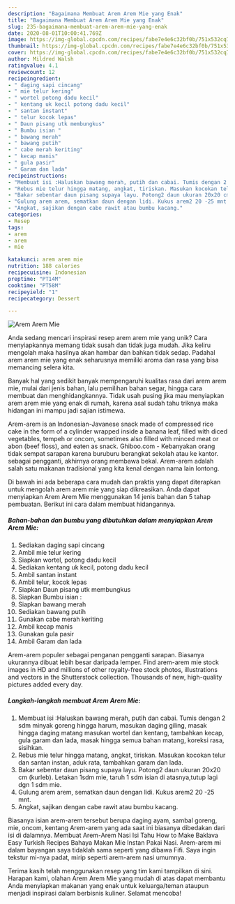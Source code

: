 ```yaml
---
description: "Bagaimana Membuat Arem Arem Mie yang Enak"
title: "Bagaimana Membuat Arem Arem Mie yang Enak"
slug: 235-bagaimana-membuat-arem-arem-mie-yang-enak
date: 2020-08-01T10:00:41.769Z
image: https://img-global.cpcdn.com/recipes/fabe7e4e6c32bf0b/751x532cq70/arem-arem-mie-foto-resep-utama.jpg
thumbnail: https://img-global.cpcdn.com/recipes/fabe7e4e6c32bf0b/751x532cq70/arem-arem-mie-foto-resep-utama.jpg
cover: https://img-global.cpcdn.com/recipes/fabe7e4e6c32bf0b/751x532cq70/arem-arem-mie-foto-resep-utama.jpg
author: Mildred Walsh
ratingvalue: 4.1
reviewcount: 12
recipeingredient:
- " daging sapi cincang"
- " mie telur kering"
- " wortel potong dadu kecil"
- " kentang uk kecil potong dadu kecil"
- " santan instant"
- " telur kocok lepas"
- " Daun pisang utk membungkus"
- " Bumbu isian "
- " bawang merah"
- " bawang putih"
- " cabe merah keriting"
- " kecap manis"
- " gula pasir"
- " Garam dan lada"
recipeinstructions:
- "Membuat isi :Haluskan bawang merah, putih dan cabai. Tumis dengan 2 sdm minyak goreng hingga harum, masukan daging giling, masak hingga daging matang masukan wortel dan kentang, tambahkan kecap, gula garam dan lada, masak hingga semua bahan matang, koreksi rasa, sisihkan."
- "Rebus mie telur hingga matang, angkat, tiriskan. Masukan kocokan telur dan santan instan, aduk rata, tambahkan garam dan lada."
- "Bakar sebentar daun pisang supaya layu. Potong2 daun ukuran 20x20 cm (kurleb). Letakan 1sdm mie, taruh 1 sdm isian di atasnya,tutup lagi dgn 1 sdm mie."
- "Gulung arem arem, sematkan daun dengan lidi. Kukus arem2 20 -25 mnt."
- "Angkat, sajikan dengan cabe rawit atau bumbu kacang."
categories:
- Resep
tags:
- arem
- arem
- mie

katakunci: arem arem mie 
nutrition: 188 calories
recipecuisine: Indonesian
preptime: "PT14M"
cooktime: "PT58M"
recipeyield: "1"
recipecategory: Dessert

---
```



![Arem Arem Mie](https://img-global.cpcdn.com/recipes/fabe7e4e6c32bf0b/751x532cq70/arem-arem-mie-foto-resep-utama.jpg)

Anda sedang mencari inspirasi resep arem arem mie yang unik? Cara menyiapkannya memang tidak susah dan tidak juga mudah. Jika keliru mengolah maka hasilnya akan hambar dan bahkan tidak sedap. Padahal arem arem mie yang enak seharusnya memiliki aroma dan rasa yang bisa memancing selera kita.

Banyak hal yang sedikit banyak mempengaruhi kualitas rasa dari arem arem mie, mulai dari jenis bahan, lalu pemilihan bahan segar, hingga cara membuat dan menghidangkannya. Tidak usah pusing jika mau menyiapkan arem arem mie yang enak di rumah, karena asal sudah tahu triknya maka hidangan ini mampu jadi sajian istimewa.

Arem-arem is an Indonesian-Javanese snack made of compressed rice cake in the form of a cylinder wrapped inside a banana leaf, filled with diced vegetables, tempeh or oncom, sometimes also filled with minced meat or abon (beef floss), and eaten as snack. Ghiboo.com - Kebanyakan orang tidak sempat sarapan karena buruburu berangkat sekolah atau ke kantor. sebagai pengganti, akhirnya orang membawa bekal. Arem-arem adalah salah satu makanan tradisional yang kita kenal dengan nama lain lontong.


Di bawah ini ada beberapa cara mudah dan praktis yang dapat diterapkan untuk mengolah arem arem mie yang siap dikreasikan. Anda dapat menyiapkan Arem Arem Mie menggunakan 14 jenis bahan dan 5 tahap pembuatan. Berikut ini cara dalam membuat hidangannya.

<!--inarticleads1-->

##### Bahan-bahan dan bumbu yang dibutuhkan dalam menyiapkan Arem Arem Mie:

1. Sediakan  daging sapi cincang
1. Ambil  mie telur kering
1. Siapkan  wortel, potong dadu kecil
1. Sediakan  kentang uk kecil, potong dadu kecil
1. Ambil  santan instant
1. Ambil  telur, kocok lepas
1. Siapkan  Daun pisang utk membungkus
1. Siapkan  Bumbu isian :
1. Siapkan  bawang merah
1. Sediakan  bawang putih
1. Gunakan  cabe merah keriting
1. Ambil  kecap manis
1. Gunakan  gula pasir
1. Ambil  Garam dan lada


Arem-arem populer sebagai penganan pengganti sarapan. Biasanya ukurannya dibuat lebih besar daripada lemper. Find arem-arem mie stock images in HD and millions of other royalty-free stock photos, illustrations and vectors in the Shutterstock collection. Thousands of new, high-quality pictures added every day. 

<!--inarticleads2-->

##### Langkah-langkah membuat Arem Arem Mie:

1. Membuat isi :Haluskan bawang merah, putih dan cabai. Tumis dengan 2 sdm minyak goreng hingga harum, masukan daging giling, masak hingga daging matang masukan wortel dan kentang, tambahkan kecap, gula garam dan lada, masak hingga semua bahan matang, koreksi rasa, sisihkan.
1. Rebus mie telur hingga matang, angkat, tiriskan. Masukan kocokan telur dan santan instan, aduk rata, tambahkan garam dan lada.
1. Bakar sebentar daun pisang supaya layu. Potong2 daun ukuran 20x20 cm (kurleb). Letakan 1sdm mie, taruh 1 sdm isian di atasnya,tutup lagi dgn 1 sdm mie.
1. Gulung arem arem, sematkan daun dengan lidi. Kukus arem2 20 -25 mnt.
1. Angkat, sajikan dengan cabe rawit atau bumbu kacang.


Biasanya isian arem-arem tersebut berupa daging ayam, sambal goreng, mie, oncom, kentang Arem-arem yang ada saat ini biasanya dibedakan dari isi di dalamnya. Membuat Arem-Arem Nasi Isi Tahu How to Make Baklava Easy Turkish Recipes Bahaya Makan Mie Instan Pakai Nasi. Arem-arem mi dalam bayangan saya tidaklah sama seperti yang dibawa Fifi. Saya ingin tekstur mi-nya padat, mirip seperti arem-arem nasi umumnya. 

Terima kasih telah menggunakan resep yang tim kami tampilkan di sini. Harapan kami, olahan Arem Arem Mie yang mudah di atas dapat membantu Anda menyiapkan makanan yang enak untuk keluarga/teman ataupun menjadi inspirasi dalam berbisnis kuliner. Selamat mencoba!
